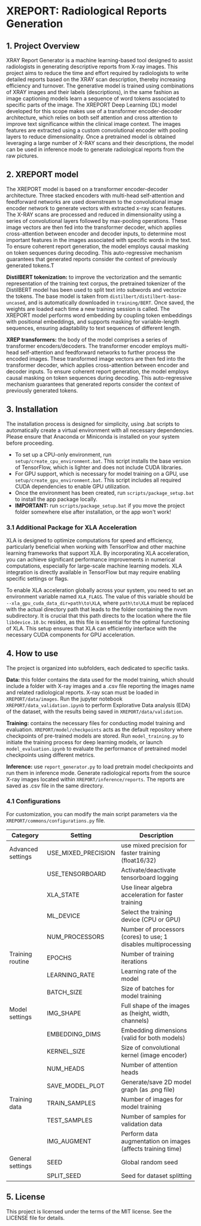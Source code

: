 # XREPORT: Radiological Reports Generation

## 1. Project Overview
XRAY Report Generator is a machine learning-based tool designed to assist radiologists in generating descriptive reports from X-ray images. This project aims to reduce the time and effort required by radiologists to write detailed reports based on the XRAY scan description, thereby increasing efficiency and turnover. The generative model is trained using combinations of XRAY images and their labels (descriptions), in the same fashion as image captioning models learn a sequence of word tokens associated to specific parts of the image. The XREPORT Deep Learning (DL) model developed for this scope makes use of a transformer encoder-decoder architecture, which relies on both self attention and cross attention to improve text significance within the clinical image context. The images features are extracted using a custom convolutional encoder with pooling layers to reduce dimensionality. Once a pretrained model is obtained leveraging a large number of X-RAY scans and their descriptions, the model can be used in inference mode to generate radiological reports from the raw pictures. 

## 2. XREPORT model
The XREPORT model is based on a transformer encoder-decoder architecture. Three stacked encoders with multi-head self-attention and feedforward networks are used downstream to the convolutional image encoder network to generate vectors with extracted x-ray scan features. The X-RAY scans are processed and reduced in dimensionality using a series of convolutional layers followed by max-pooling operations. These image vectors are then fed into the transformer decoder, which applies cross-attention between encoder and decoder inputs, to determine most important features in the images associated with specific words in the text. To ensure coherent report generation, the model employs causal masking on token sequences during decoding. This auto-regressive mechanism guarantees that generated reports consider the context of previously generated tokens.T

**DistilBERT tokenization:** to improve the vectorization and the semantic representation of the training text corpus, the pretrained tokenizer of the DistilBERT model has been used to split text into subwords and vectorize the tokens. The base model is taken from `distilbert/distilbert-base-uncased`, and is automatically downloaded in `training/BERT`. Once saved, the weights are loaded each time a new training session is called. The XREPORT model performs word embedding by coupling token embeddings with positional embeddings, and supports masking for variable-length sequences, ensuring adaptability to text sequences of different length.

**XREP transformers:** the body of the model comprises a series of transformer encoders/decoders. The transformer encoder employs multi-head self-attention and feedforward networks to further process the encoded images. These transformed image vectors are then fed into the transformer decoder, which applies cross-attention between encoder and decoder inputs. To ensure coherent report generation, the model employs causal masking on token sequences during decoding. This auto-regressive mechanism guarantees that generated reports consider the context of previously generated tokens.

## 3. Installation
The installation process is designed for simplicity, using .bat scripts to automatically create a virtual environment with all necessary dependencies. Please ensure that Anaconda or Miniconda is installed on your system before proceeding.

- To set up a CPU-only environment, run `setup/create_cpu_environment.bat`. This script installs the base version of TensorFlow, which is lighter and does not include CUDA libraries.
- For GPU support, which is necessary for model training on a GPU, use `setup/create_gpu_environment.bat`. This script includes all required CUDA dependencies to enable GPU utilization.
- Once the environment has been created, run `scripts/package_setup.bat` to install the app package locally.
- **IMPORTANT:** run `scripts/package_setup.bat` if you move the project folder somewhere else after installation, or the app won't work! 

### 3.1 Additional Package for XLA Acceleration
XLA is designed to optimize computations for speed and efficiency, particularly beneficial when working with TensorFlow and other machine learning frameworks that support XLA. By incorporating XLA acceleration, you can achieve significant performance improvements in numerical computations, especially for large-scale machine learning models. XLA integration is directly available in TensorFlow but may require enabling specific settings or flags. 

To enable XLA acceleration globally across your system, you need to set an environment variable named `XLA_FLAGS`. The value of this variable should be `--xla_gpu_cuda_data_dir=path\to\XLA`, where `path\to\XLA` must be replaced with the actual directory path that leads to the folder containing the nvvm subdirectory. It is crucial that this path directs to the location where the file `libdevice.10.bc` resides, as this file is essential for the optimal functioning of XLA. This setup ensures that XLA can efficiently interface with the necessary CUDA components for GPU acceleration.

## 4. How to use
The project is organized into subfolders, each dedicated to specific tasks. 

**Data:** this folder contains the data used for the model training, which should include a folder with X-ray images and a .csv file reporting the images name and related radiological reports. X-ray scan must be loaded in `XREPORT/data/images`. Run the jupyter notebook `XREPORT/data_validation.ipynb` to perform Explorative Data analysis (EDA) of the dataset, with the results being saved in `XREPORT/data/validation`. 

**Training:** contains the necessary files for conducting model training and evaluation. `XREPORT/model/checkpoints` acts as the default repository where checkpoints of pre-trained models are stored. Run `model_training.py` to initiate the training process for deep learning models, or launch `model_evaluation.ipynb` to evaluate the performance of pretrained model checkpoints using different metrics.

**Inference:** use `report_generator.py` to load pretrain model checkpoints and run them in inference mode. Generate radiological reports from the source X-ray images located within `XREPORT/inference/reports`. The reports are saved as .csv file in the same directory.

### 4.1 Configurations
For customization, you can modify the main script parameters via the `XREPORT/commons/configurations.py` file. 

| Category                | Setting                | Description                                                       |
|-------------------------|------------------------|-------------------------------------------------------------------|
| Advanced settings       | USE_MIXED_PRECISION    | use mixed precision for faster training (float16/32)              |
|                         | USE_TENSORBOARD        | Activate/deactivate tensorboard logging                           |
|                         | XLA_STATE              | Use linear algebra acceleration for faster training               |
|                         | ML_DEVICE              | Select the training device (CPU or GPU)                           |
|                         | NUM_PROCESSORS         | Number of processors (cores) to use; 1 disables multiprocessing   |
| Training routine        | EPOCHS                 | Number of training iterations                                     |
|                         | LEARNING_RATE          | Learning rate of the model                                        |
|                         | BATCH_SIZE             | Size of batches for model training                                |
| Model settings          | IMG_SHAPE              | Full shape of the images as (height, width, channels)             |
|                         | EMBEDDING_DIMS         | Embedding dimensions (valid for both models)                      |
|                         | KERNEL_SIZE            | Size of convolutional kernel (image encoder)                      |
|                         | NUM_HEADS              | Number of attention heads                                         |
|                         | SAVE_MODEL_PLOT        | Generate/save 2D model graph (as .png file)                       |
| Training data           | TRAIN_SAMPLES          | Number of images for model training                               |
|                         | TEST_SAMPLES           | Number of samples for validation data                             |
|                         | IMG_AUGMENT            | Perform data augmentation on images (affects training time)       |
| General settings        | SEED                   | Global random seed                                                |
|                         | SPLIT_SEED             | Seed for dataset splitting                                        |

## 5. License
This project is licensed under the terms of the MIT license. See the LICENSE file for details.

